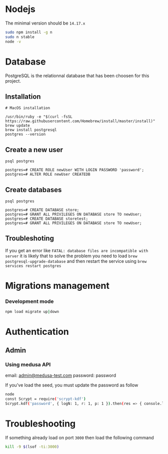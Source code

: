 # Nodejs

The minimal version should be `14.17.x`

```bash
sudo npm install -g n
sudo n stable
node -v
```

# Database

PostgreSQL is the relationnal database that has been choosen for this project.

## Installation

```shell script
# MacOS installation

/usr/bin/ruby -e "$(curl -fsSL https://raw.githubusercontent.com/Homebrew/install/master/install)"
brew update
brew install postgresql
postgres --version
```

## Create a new user

```shell script
psql postgres

postgres=# CREATE ROLE newUser WITH LOGIN PASSWORD 'password';
postgres=# ALTER ROLE newUser CREATEDB
```

## Create databases

```shell script
psql postgres

postgres=# CREATE DATABASE store;
postgres=# GRANT ALL PRIVILEGES ON DATABASE store TO newUser;
postgres=# CREATE DATABASE storetest;
postgres=# GRANT ALL PRIVILEGES ON DATABASE store TO newUser;
```

## Troubleshoting

If you get an error like `FATAL: database files are incompatible with server`
it is likely that to solve the problem you need to load `brew postgresql-upgrade-database`
and then restart the service using `brew services restart postgres`

# Migrations management

### Development mode

```bash
npm load migrate up|down
```

# Authentication

## Admin

### Using medusa API

email: admin@medusa-test.com
password: password

If you've load the seed, you must update the password as follow

```bash
node
const Scrypt = require('scrypt-kdf')
Scrypt.kdf('password', { logN: 1, r: 1, p: 1 }).then(res => { console.log(res.toString('base64')) })
```

# Troubleshooting

If something already load on port `3000` then load the following command

```bash
kill -9 $(lsof -ti:3000)
```

